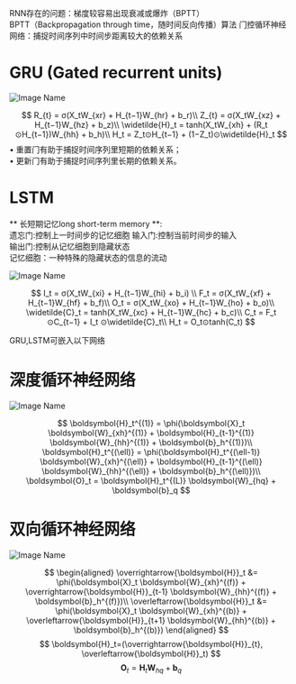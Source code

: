 RNN存在的问题：梯度较容易出现衰减或爆炸（BPTT）  
    BPTT（Backpropagation through time，随时间反向传播）算法
⻔控循环神经⽹络：捕捉时间序列中时间步距离较⼤的依赖关系  
# GRU (Gated recurrent units)
![Image Name](dataset/gru.png)

$$
R_{t} = σ(X_tW_{xr} + H_{t−1}W_{hr} + b_r)\\    
Z_{t} = σ(X_tW_{xz} + H_{t−1}W_{hz} + b_z)\\  
\widetilde{H}_t = tanh(X_tW_{xh} + (R_t ⊙H_{t−1})W_{hh} + b_h)\\
H_t = Z_t⊙H_{t−1} + (1−Z_t)⊙\widetilde{H}_t
$$
• 重置⻔有助于捕捉时间序列⾥短期的依赖关系；  
• 更新⻔有助于捕捉时间序列⾥⻓期的依赖关系。  

# LSTM

** 长短期记忆long short-term memory **:  
遗忘门:控制上一时间步的记忆细胞 
输入门:控制当前时间步的输入  
输出门:控制从记忆细胞到隐藏状态  
记忆细胞：⼀种特殊的隐藏状态的信息的流动  

![Image Name](dataset/lstm.png)

$$
I_t = σ(X_tW_{xi} + H_{t−1}W_{hi} + b_i) \\
F_t = σ(X_tW_{xf} + H_{t−1}W_{hf} + b_f)\\
O_t = σ(X_tW_{xo} + H_{t−1}W_{ho} + b_o)\\
\widetilde{C}_t = tanh(X_tW_{xc} + H_{t−1}W_{hc} + b_c)\\
C_t = F_t ⊙C_{t−1} + I_t ⊙\widetilde{C}_t\\
H_t = O_t⊙tanh(C_t)
$$


GRU,LSTM可嵌入以下网络
# 深度循环神经网络  

![Image Name](dataset/drnn.png)


$$
\boldsymbol{H}_t^{(1)} = \phi(\boldsymbol{X}_t \boldsymbol{W}_{xh}^{(1)} + \boldsymbol{H}_{t-1}^{(1)} \boldsymbol{W}_{hh}^{(1)} + \boldsymbol{b}_h^{(1)})\\
\boldsymbol{H}_t^{(\ell)} = \phi(\boldsymbol{H}_t^{(\ell-1)} \boldsymbol{W}_{xh}^{(\ell)} + \boldsymbol{H}_{t-1}^{(\ell)} \boldsymbol{W}_{hh}^{(\ell)} + \boldsymbol{b}_h^{(\ell)})\\
\boldsymbol{O}_t = \boldsymbol{H}_t^{(L)} \boldsymbol{W}_{hq} + \boldsymbol{b}_q
$$

# 双向循环神经网络 

![Image Name](dataset/brnn.png)

$$ 
\begin{aligned} \overrightarrow{\boldsymbol{H}}_t &= \phi(\boldsymbol{X}_t \boldsymbol{W}_{xh}^{(f)} + \overrightarrow{\boldsymbol{H}}_{t-1} \boldsymbol{W}_{hh}^{(f)} + \boldsymbol{b}_h^{(f)})\\
\overleftarrow{\boldsymbol{H}}_t &= \phi(\boldsymbol{X}_t \boldsymbol{W}_{xh}^{(b)} + \overleftarrow{\boldsymbol{H}}_{t+1} \boldsymbol{W}_{hh}^{(b)} + \boldsymbol{b}_h^{(b)}) \end{aligned} $$
$$
\boldsymbol{H}_t=(\overrightarrow{\boldsymbol{H}}_{t}, \overleftarrow{\boldsymbol{H}}_t)
$$
$$
\boldsymbol{O}_t = \boldsymbol{H}_t \boldsymbol{W}_{hq} + \boldsymbol{b}_q
$$
